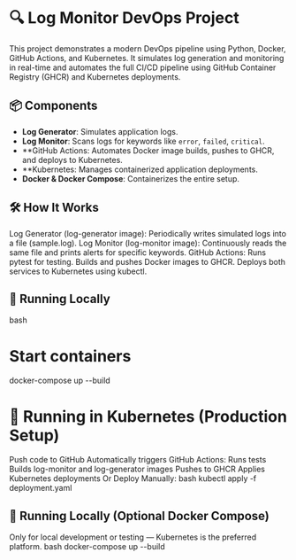 # 🔍 Log Monitor DevOps Project

This project demonstrates a modern DevOps pipeline using Python, Docker, GitHub Actions, and Kubernetes. It simulates log generation and monitoring in real-time and automates the full CI/CD pipeline using GitHub Container Registry (GHCR) and Kubernetes deployments.

## 📦 Components

- **Log Generator**: Simulates application logs.
- **Log Monitor**: Scans logs for keywords like `error`, `failed`, `critical`.
- **GitHub Actions: Automates Docker image builds, pushes to GHCR, and deploys to Kubernetes.
- **Kubernetes: Manages containerized application deployments.
- **Docker & Docker Compose**: Containerizes the entire setup.

## 🛠 How It Works

Log Generator (log-generator image):
Periodically writes simulated logs into a file (sample.log).
Log Monitor (log-monitor image):
Continuously reads the same file and prints alerts for specific keywords.
GitHub Actions:
Runs pytest for testing.
Builds and pushes Docker images to GHCR.
Deploys both services to Kubernetes using kubectl.

## 🧪 Running Locally
bash

# Start containers
docker-compose up --build

# 🚀 Running in Kubernetes (Production Setup)
Push code to GitHub
Automatically triggers GitHub Actions:
Runs tests
Builds log-monitor and log-generator images
Pushes to GHCR
Applies Kubernetes deployments
Or Deploy Manually:
bash
kubectl apply -f deployment.yaml

## 🧪 Running Locally (Optional Docker Compose)
Only for local development or testing — Kubernetes is the preferred platform.
bash
docker-compose up --build
